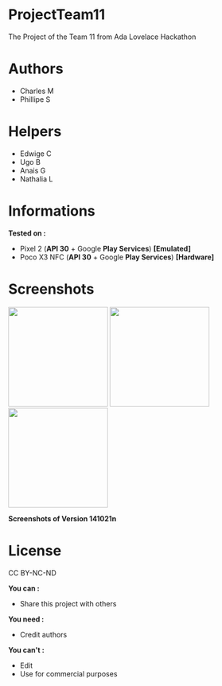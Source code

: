 # ProjectTeam11

The Project of the Team 11 from Ada Lovelace Hackathon

# Authors

- Charles M
- Phillipe S

# Helpers

- Edwige C
- Ugo B
- Anais G
- Nathalia L

# Informations

**Tested on :**
- Pixel 2 (**API 30** + Google **Play Services**) **[Emulated]**
- Poco X3 NFC (**API 30** + Google **Play Services**) **[Hardware]**

# Screenshots

<img src="https://charlito33.fr.nf/team11/project/cdn/screenshots/141021n/image0.jpg" width="200" />
<img src="https://charlito33.fr.nf/team11/project/cdn/screenshots/141021n/image1.jpg" width="200" />
<img src="https://charlito33.fr.nf/team11/project/cdn/screenshots/141021n/image2.jpg" width="200" />

**Screenshots of Version 141021n**

# License

CC BY-NC-ND

**You can :**
- Share this project with others

**You need :**
- Credit authors

**You can't :**
- Edit
- Use for commercial purposes

